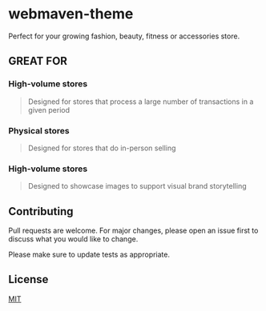 # webmaven-theme
Perfect for your growing fashion, beauty, fitness or accessories store.

## GREAT FOR
### High-volume stores
>Designed for stores that process a large number of transactions in a given period

### Physical stores
>Designed for stores that do in-person selling

### High-volume stores
>Designed to showcase images to support visual brand storytelling

## Contributing
Pull requests are welcome. For major changes, please open an issue first to discuss what you would like to change.

Please make sure to update tests as appropriate.

## License
[MIT](https://choosealicense.com/licenses/mit/)
